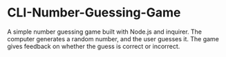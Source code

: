 # CLI-Number-Guessing-Game
A simple number guessing game built with Node.js and inquirer. The computer generates a random number, and the user guesses it. The game gives feedback on whether the guess is correct or incorrect.






